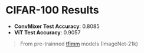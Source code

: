 # CIFAR-100 Results
- **ConvMixer Test Accuracy**: 0.8085
- **ViT Test Accuracy**: 0.9057

> From pre-trainned [tfimm](https://github.com/martinsbruveris/tensorflow-image-models) models (ImageNet-21k)